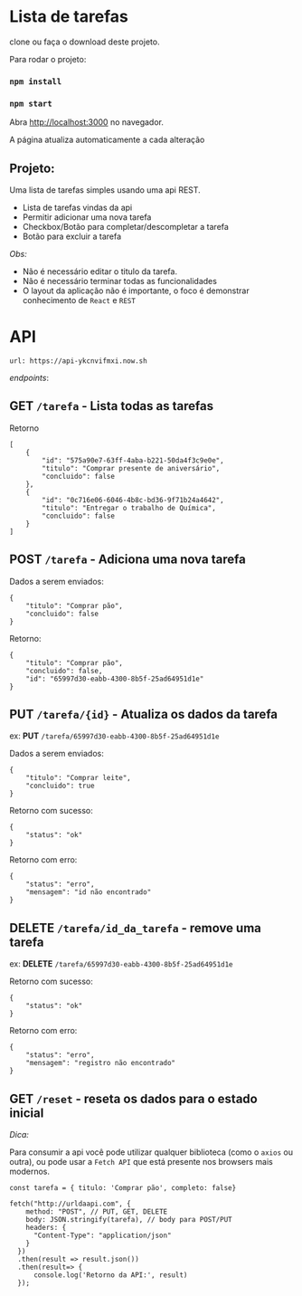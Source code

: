 # Lista de tarefas

clone ou faça o download deste projeto.

Para rodar o projeto:

### `npm install`

### `npm start`

Abra [http://localhost:3000](http://localhost:3000) no navegador.

A página atualiza automaticamente a cada alteração

## Projeto:

Uma lista de tarefas simples usando uma api REST.

- Lista de tarefas vindas da api
- Permitir adicionar uma nova tarefa
- Checkbox/Botão para completar/descompletar a tarefa
- Botão para excluir a tarefa

_Obs:_

- Não é necessário editar o titulo da tarefa.
- Não é necessário terminar todas as funcionalidades
- O layout da aplicação não é importante, o foco é demonstrar conhecimento de `React` e `REST`

# API

`url: https://api-ykcnvifmxi.now.sh`

_endpoints_:

## GET `/tarefa` - Lista todas as tarefas

Retorno

```
[
    {
        "id": "575a90e7-63ff-4aba-b221-50da4f3c9e0e",
        "titulo": "Comprar presente de aniversário",
        "concluido": false
    },
    {
        "id": "0c716e06-6046-4b8c-bd36-9f71b24a4642",
        "titulo": "Entregar o trabalho de Química",
        "concluido": false
    }
]
```

## POST `/tarefa` - Adiciona uma nova tarefa

Dados a serem enviados:

```
{
	"titulo": "Comprar pão",
	"concluido": false
}
```

Retorno:

```
{
    "titulo": "Comprar pão",
    "concluido": false,
    "id": "65997d30-eabb-4300-8b5f-25ad64951d1e"
}
```

## PUT `/tarefa/{id}` - Atualiza os dados da tarefa

ex: **PUT** `/tarefa/65997d30-eabb-4300-8b5f-25ad64951d1e`

Dados a serem enviados:

```
{
	"titulo": "Comprar leite",
	"concluido": true
}
```

Retorno com sucesso:

```
{
    "status": "ok"
}
```

Retorno com erro:

```
{
    "status": "erro",
    "mensagem": "id não encontrado"
}
```

## DELETE `/tarefa/id_da_tarefa` - remove uma tarefa

ex: **DELETE** `/tarefa/65997d30-eabb-4300-8b5f-25ad64951d1e`

Retorno com sucesso:

```
{
    "status": "ok"
}
```

Retorno com erro:

```
{
    "status": "erro",
    "mensagem": "registro não encontrado"
}
```

## GET `/reset` - reseta os dados para o estado inicial

_Dica:_

Para consumir a api você pode utilizar qualquer biblioteca (como o `axios` ou outra), ou pode usar a `Fetch API` que está presente nos browsers mais modernos.

```
const tarefa = { titulo: 'Comprar pão', completo: false}

fetch("http://urldaapi.com", {
    method: "POST", // PUT, GET, DELETE
    body: JSON.stringify(tarefa), // body para POST/PUT
    headers: {
      "Content-Type": "application/json"
    }
  })
  .then(result => result.json())
  .then(result=> {
      console.log('Retorno da API:', result)
  });
```
